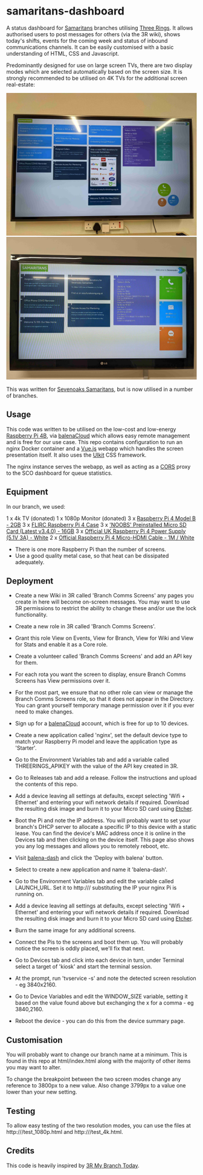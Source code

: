 # samaritans-dashboard

A status dashboard for [Samaritans](https://www.samaritans.org/) branches utilising [Three Rings](https://www.threerings.org.uk/). It allows authorised users to post messages for others (via the 3R wiki), shows today's shifts, events for the coming week and status of inbound communications channels. It can be easily customised with a basic understanding of HTML, CSS and Javascript.

Predominantly designed for use on large screen TVs, there are two display modes which are selected automatically based on the screen size. It is strongly recommended to be utilised on 4K TVs for the additional screen real-estate:

![4k (3840x2160) Screen](https://raw.githubusercontent.com/richardseabrook/samaritans-dashboard/master/README_img/4k.jpg "4k")
![1080p (1920x1080) Screen](https://raw.githubusercontent.com/richardseabrook/samaritans-dashboard/master/README_img/1080p.jpg "1080p")

This was written for [Sevenoaks Samaritans](https://www.samaritans.org/sevenoaks/), but is now utilised in a number of branches.

## Usage

This code was written to be utilised on the low-cost and low-energy [Raspberry Pi 4B](https://www.raspberrypi.org/products/raspberry-pi-4-model-b/), via [balenaCloud](https://www.balena.io/) which allows easy remote management and is free for our use case. This repo contains configuration to run an nginx Docker container and a [Vue.js](https://vuejs.org/) webapp which handles the screen presentation itself. It also uses the [UIkit](https://getuikit.com/) CSS framework.

The nginx instance serves the webapp, as well as acting as a [CORS](https://en.wikipedia.org/wiki/Cross-origin_resource_sharing) proxy to the SCO dashboard for queue statistics.

## Equipment

In our branch, we used:

1 x 4k TV (donated)
1 x 1080p Monitor (donated)
3 x [Raspberry Pi 4 Model B - 2GB](https://thepihut.com/products/raspberry-pi-4-model-b?variant=20064052674622)
3 x [FLIRC Raspberry Pi 4 Case](https://thepihut.com/products/flirc-raspberry-pi-4-case?variant=20649168404542)
3 x ['NOOBS' Preinstalled Micro SD Card (Latest v3.4.0) - 16GB](https://thepihut.com/products/noobs-preinstalled-sd-card?variant=30582045905)
3 x [Official UK Raspberry Pi 4 Power Supply (5.1V 3A) - White](https://thepihut.com/products/raspberry-pi-psu-uk?variant=20064004505662)
2 x [Official Raspberry Pi 4 Micro-HDMI Cable - 1M / White](https://thepihut.com/products/micro-hdmi-to-standard-hdmi-a-cable?variant=31597424934974)

* There is one more Raspberry Pi than the number of screens.
* Use a good quality metal case, so that heat can be dissipated adequately.

## Deployment

* Create a new Wiki in 3R called 'Branch Comms Screens' any pages you create in here will become on-screen messages. You may want to use 3R permissions to restrict the ability to change these and/or use the lock functionality.
* Create a new role in 3R called 'Branch Comms Screens'.
* Grant this role View on Events, View for Branch, View for Wiki and View for Stats and enable it as a Core role.
* Create a volunteer called 'Branch Comms Screens' and add an API key for them.
* For each rota you want the screen to display, ensure Branch Comms Screens has View permissions over it.
* For the most part, we ensure that no other role can view or manage the Branch Comms Screens role, so that it does not appear in the Directory. You can grant yourself temporary manage permission over it if you ever need to make changes.

* Sign up for a [balenaCloud](https://www.balena.io/) account, which is free for up to 10 devices.

* Create a new application called 'nginx', set the default device type to match your Raspberry Pi model and leave the application type as 'Starter'.
* Go to the Environment Variables tab and add a variable called THREERINGS_APIKEY with the value of the API key created in 3R.
* Go to Releases tab and add a release. Follow the instructions and upload the contents of this repo.
* Add a device leaving all settings at defaults, except selecting 'Wifi + Ethernet' and entering your wifi network details if required. Download the resulting disk image and burn it to your Micro SD card using [Etcher](https://www.balena.io/etcher/).
* Boot the Pi and note the IP address. You will probably want to set your branch's DHCP server to allocate a specific IP to this device with a static lease. You can find the device's MAC address once it is online in the Devices tab and then clicking on the device itself. This page also shows you any log messages and allows you to remotely reboot, etc.

* Visit [balena-dash](https://github.com/balenalabs/balena-dash) and click the 'Deploy with balena' button.
* Select to create a new application and name it 'balena-dash'.
* Go to the Environment Variables tab and edit the variable called LAUNCH_URL. Set it to http://<IP>/ substituting the IP your nginx Pi is running on.
* Add a device leaving all settings at defaults, except selecting 'Wifi + Ethernet' and entering your wifi network details if required. Download the resulting disk image and burn it to your Micro SD card using [Etcher](https://www.balena.io/etcher/).
* Burn the same image for any additional screens.
* Connect the Pis to the screens and boot them up. You will probably notice the screen is oddly placed, we'll fix that next.
* Go to Devices tab and click into each device in turn, under Terminal select a target of 'kiosk' and start the terminal session.
* At the prompt, run 'tvservice -s' and note the detected screen resolution - eg 3840x2160.
* Go to Device Variables and edit the WINDOW_SIZE variable, setting it based on the value found above but exchanging the x for a comma - eg 3840,2160.
* Reboot the device - you can do this from the device summary page.

## Customisation

You will probably want to change our branch name at a minimum. This is found in this repo at html/index.html along with the majority of other items you may want to alter.

To change the breakpoint between the two screen modes change any reference to 3800px to a new value. Also change 3799px to a value one lower than your new setting.

## Testing

To allow easy testing of the two resolution modes, you can use the files at http://<IP>/test_1080p.html and http://<IP>/test_4k.html.

## Credits

This code is heavily inspired by [3R My Branch Today](https://github.com/ThreeRingsCIC/3r-shifts-events-news).
